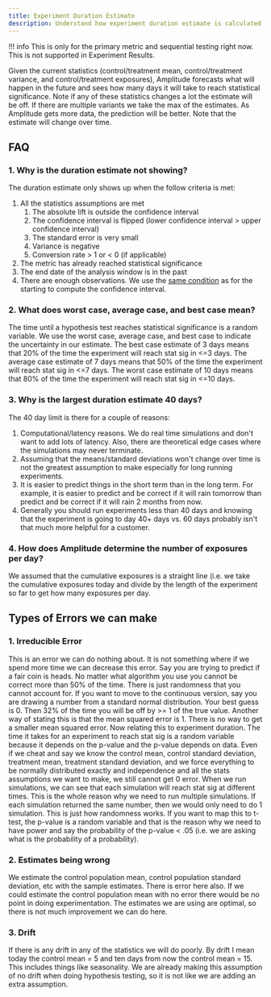 ```yaml
---
title: Experiment Duration Estimate
description: Understand how experiment duration estimate is calculated
---
```


!!! info
    This is only for the primary metric and sequential testing right now. This is not supported in Experiment Results.

Given the current statistics (control/treatment mean, control/treatment variance, and control/treatment exposures), Amplitude forecasts what will happen in the future and sees how many days it will take to reach statistical significance. Note if any of these statistics changes a lot the estimate will be off. If there are multiple variants we take the max of the estimates. As Amplitude gets more data, the prediction will be better. Note that the estimate will change over time. 

## FAQ

### 1. Why is the duration estimate not showing?

The duration estimate only shows up when the follow criteria is met:

1. All the statistics assumptions are met
    1. The absolute lift is outside the confidence interval
    2. The confidence interval is flipped (lower confidence interval > upper confidence interval)
    3. The standard error is very small
    4. Variance is negative
    5. Conversion rate > 1 or < 0 (if applicable)
2. The metric has already reached statistical significance
3. The end date of the analysis window is in the past
4. There are enough observations. We use the [same condition](https://help.amplitude.com/hc/en-us/articles/4403176829709-How-Amplitude-Experiment-uses-sequential-testing-for-statistical-inference#why-don%E2%80%99t-i-see-any-confidence-interval-on-the-confidence-interv) as for the starting to compute the confidence interval. 

### 2. What does worst case, average case, and best case mean?

The time until a hypothesis test reaches statistical significance is a random variable. We use the worst case, average case, and best case to indicate the uncertainty in our estimate. The best case estimate of 3 days means that 20% of the time the experiment will reach stat sig in <=3 days. The average case estimate of 7 days means that 50% of the time the experiment will reach stat sig in <=7 days. The worst case estimate of 10 days means that 80% of the time the experiment will reach stat sig in <=10 days.

### 3. Why is the largest duration estimate 40 days?

The 40 day limit is there for a couple of reasons:

1. Computational/latency reasons. We do real time simulations and don't want to add lots of latency. Also, there are theoretical edge cases where the simulations may never terminate.
2. Assuming that the means/standard deviations won't change over time is not the greatest assumption to make especially for long running experiments.
3. It is easier to predict things in the short term than in the long term. For example, it is easier to predict and be correct if it will rain tomorrow than predict and be correct if it will rain 2 months from now.
4. Generally you should run experiments less than 40 days and knowing that the experiment is going to day 40+ days vs. 60 days probably isn't that much more helpful for a customer.

### 4. How does Amplitude determine the number of exposures per day?

We assumed that the cumulative exposures is a straight line (i.e. we take the cumulative exposures today and divide by the length of the experiment so far to get how many exposures per day. 

## Types of Errors we can make

### 1. Irreducible Error

This is an error we can do nothing about. It is not something where if we spend more time we can decrease this error. Say you are trying to predict if a fair coin is heads. No matter what algorithm you use you cannot be correct more than 50% of the time. There is just randomness that you cannot account for. If you want to move to the continuous version, say you are drawing a number from a standard normal distribution. Your best guess is 0. Then 32% of the time you will be off by >= 1 of the true value. Another way of stating this is that the mean squared error is 1. There is no way to get a smaller mean squared error. Now relating this to experiment duration. The time it takes for an experiment to reach stat sig is a random variable because it depends on the p-value and the p-value depends on data. Even if we cheat and say we know the control mean, control standard deviation, treatment mean, treatment standard deviation, and we force everything to be normally distributed exactly and independence and all the stats assumptions we want to make, we still cannot get 0 error. When we run simulations, we can see that each simulation will reach stat sig at different times. This is the whole reason why we need to run multiple simulations. If each simulation returned the same number, then we would only need to do 1 simulation. This is just how randomness works. If you want to map this to t-test, the p-value is a random variable and that is the reason why we need to have power and say the probability of the p-value < .05 (i.e. we are asking what is the probability of a probability).

### 2. Estimates being wrong

We estimate the control population mean, control population standard deviation, etc with the sample estimates. There is error here also. If we could estimate the control population mean with no error there would be no point in doing experimentation. The estimates we are using are optimal, so there is not much improvement we can do here.

### 3. Drift

If there is any drift in any of the statistics we will do poorly. By drift I mean today the control mean = 5 and ten days from now the control mean = 15. This includes things like seasonality. We are already making this assumption of no drift when doing hypothesis testing, so it is not like we are adding an extra assumption.
